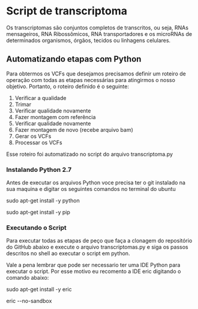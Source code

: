 # Script de transcriptoma
Os transcriptomas são conjuntos completos de transcritos, ou seja, RNAs mensageiros, RNA Ribossômicos, RNA transportadores e os microRNAs de determinados organismos, órgãos, tecidos ou linhagens celulares.  

## Automatizando etapas com Python
Para obtermos os VCFs que desejamos precisamos definir um roteiro de operação com todas as etapas necessárias para atingirmos o nosso objetivo. Portanto, o roteiro definido é o seguinte:

1.	Verificar a qualidade
2.	Trimar
3.	Verificar qualidade novamente
4.	Fazer montagem com referência
5.	Verificar qualidade novamente
6.	Fazer montagem de novo (recebe arquivo bam)
7.	Gerar os VCFs
8.	Processar os VCFs
 
Esse roteiro foi automatizado no script do arquivo transcriptoma.py

### Instalando Python 2.7
Antes de executar os arquivos Python voce precisa ter o git instalado na sua maquina e digitar os seguintes comandos no terminal do ubuntu

sudo apt-get install -y python

sudo apt-get install -y pip


### Executando o Script
Para executar todas as etapas de peço que faça a clonagem do repositório do GitHub abaixo e execute o arquivo transcriptomas.py e siga os passos descritos no shell ao executar o script em python.

Vale a pena lembrar que pode ser necessario ter uma IDE Python para executar o script. Por esse motivo eu recomento a IDE eric digitando o comando abaixo:

sudo apt-get install -y eric

eric --no-sandbox
